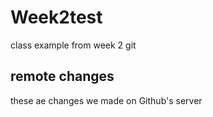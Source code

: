 # Week2test
class example from week 2 git

## remote changes
these ae changes we made on Github's server
